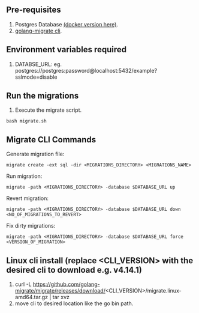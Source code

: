 ## Pre-requisites
1. Postgres Database [(docker version here)](https://hub.docker.com/_/postgres).
2. [golang-migrate cli](https://github.com/golang-migrate/migrate/releases).
## Environment variables required
1. DATABSE_URL: eg. postgres://postgres:password@localhost:5432/example?sslmode=disable
## Run the migrations
1. Execute the migrate script.
```
bash migrate.sh
```
## Migrate CLI Commands
Generate migration file:
```
migrate create -ext sql -dir <MIGRATIONS_DIRECTORY> <MIGRATIONS_NAME>
```

Run migration:
```
migrate -path <MIGRATIONS_DIRECTORY> -database $DATABASE_URL up
```

Revert migration:
```
migrate -path <MIGRATIONS_DIRECTORY> -database $DATABASE_URL down <NO_OF_MIGRATIONS_TO_REVERT>
```

Fix dirty migrations:
```
migrate -path <MIGRATIONS_DIRECTORY> -database $DATABASE_URL force <VERSION_OF_MIGRATION>
```

## Linux cli install (replace <CLI_VERSION> with the desired cli to download e.g. v4.14.1)
1. curl -L https://github.com/golang-migrate/migrate/releases/download/<CLI_VERSION>/migrate.linux-amd64.tar.gz | tar xvz
2. move cli to desired location like the go bin path.